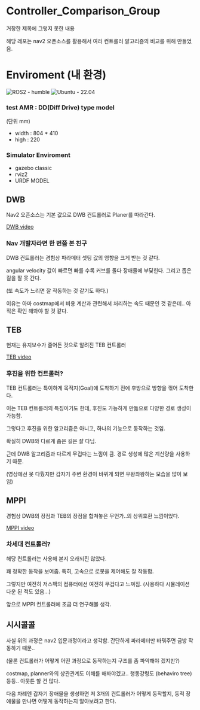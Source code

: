 # Controller_Comparison_Group

거창한 제목에 그렇지 못한 내용

해당 레포는 nav2 오픈소스를 활용해서 여러 컨트롤러 알고리즘의 비교를 위해 만들었음.

# Enviroment (내 환경)
![ROS2 - humble](https://img.shields.io/:Build-humble-yellowgreen.svg)
![Ubuntu - 22.04](https://img.shields.io/:Ubuntu-22.04-skyblue.svg)

### test AMR : DD(Diff Drive) type model

(단위 mm)
- width : 804 * 410
- high  : 220

### Simulator Enviroment
- gazebo classic
- rviz2
- URDF MODEL

## DWB

Nav2 오픈소스는 기본 값으로 DWB 컨트롤러로 Planer를 따라간다.

[DWB video](https://github.com/dkzpdhtm12/Navigation2_test/assets/DWB.mp4)

### Nav 개발자라면 한 번쯤 본 친구

DWB 컨트롤러는 경험상 파라메터 셋팅 값의 영향을 크게 받는 것 같다.

angular velocity 값이 빠르면 빠를 수록 커브를 돌다 장애물에 부딫힌다. 그리고 좁은 길을 잘 못 간다.

(또 속도가 느리면 잘 작동하는 것 같기도 하다.)

이유는 아마 costmap에서 비용 계산과 관련해서 처리하는 속도 때문인 것 같은데.. 아직은 확인 해봐야 할 것 같다.


## TEB

현재는 유지보수가 줄어든 것으로 알려진 TEB 컨트롤러

[TEB video](/TEB.mp4)

### 후진을 위한 컨트롤러?

TEB 컨트롤러는 특이하게 목적지(Goal)에 도착하기 전에 후방으로 방향을 꺾어 도착한다.

이는 TEB 컨트롤러의 특징이기도 한데, 후진도 가능하게 만듦으로 다양한 경로 생성이 가능함.

그렇다고 후진을 위한 알고리즘은 아니고, 하나의 기능으로 동작하는 것임.

확실히 DWB와 다르게 좁은 길은 잘 다님.

근데 DWB 알고리즘과 다르게 무겁다는 느낌이 큼. 경로 생성에 많은 계산량을 사용하기 때문.

(영상에선 못 다뤘지만 갑자기 주변 환경이 바뀌게 되면 우왕좌왕하는 모습을 많이 보임)


## MPPI

경험상 DWB의 장점과 TEB의 장점을 합쳐놓은 무언가..의 상위호환 느낌이었다.

[MPPI video](/MPPI.mp4)

### 차세대 컨트롤러?

해당 컨트롤러는 사용해 본지 오래되진 않았다.

꽤 정확한 동작을 보여줌. 특히, 고속으로 로봇을 제어해도 잘 작동함.

그렇지만 여전히 저스팩의 컴퓨터에선 여전히 무겁다고 느껴짐. (사용하다 시뮬레이션 다운 된 적도 있음...)

앞으로 MPPI 컨트롤러에 조금 더 연구해볼 생각.

## 시시콜콜

사실 위의 과정은 nav2 입문과정이라고 생각함. 간단하게 파라메터만 바꿔주면 금방 작동하기 때문..

(물론 컨트롤러가 어떻게 어떤 과정으로 동작하는지 구조를 좀 파악해야 겠지만?)

costmap, planner와의 상관관계도 이해를 해봐야겠고.. 행동강령도 (behaviro tree) 등등.. 아뭇튼 할 건 많다.

다음 차례엔 갑자기 장애물을 생성하면 저 3개의 컨트롤러가 어떻게 동작할지, 동적 장애물을 만나면 어떻게 동작하는지 알아보려고 한다.
